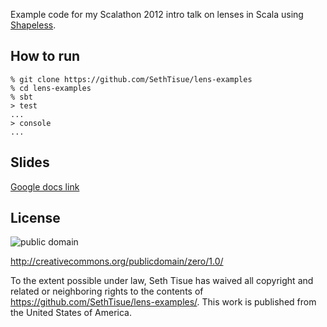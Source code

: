 Example code for my Scalathon 2012 intro talk on lenses in Scala using [Shapeless](https://github.com/milessabin/shapeless/).

## How to run

```text
% git clone https://github.com/SethTisue/lens-examples
% cd lens-examples
% sbt
> test
...
> console
...
```

## Slides

[Google docs link](https://docs.google.com/presentation/d/1jpo-glo9DU5SA57gBslLm2wFR-8kQJtEnoDT-WSsYgY/edit)

## License

![public domain](http://i.creativecommons.org/p/zero/1.0/88x31.png)

http://creativecommons.org/publicdomain/zero/1.0/

To the extent possible under law, Seth Tisue has waived all copyright and related or neighboring rights to the contents of https://github.com/SethTisue/lens-examples/. This work is published from the United States of America.
